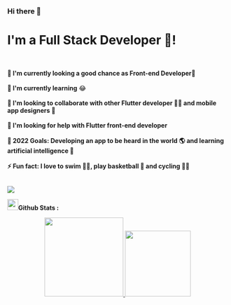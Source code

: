 ### Hi there 👋


<h1> I'm a Full Stack Developer 🚀!</h1> <br/>

<b> 🔭 I'm currently looking a good chance as Front-end Developer🌱 </b><br/><br/>
<b>🌱 I'm currently learning</b> 😂<br/><br/>
<b>👯 I'm looking to collaborate with other Flutter developer 👩‍💻 and mobile app designers </b>🎨<br/><br/>
<b>🤔 I'm looking for help with Flutter front-end developer</b><br/><br/>
<b>🥅 2022 Goals: Developing an app to be heard in the world 🌎 and learning artificial intelligence </b>🤖<br/><br/>
<b>⚡ Fun fact: I love to swim 🏊‍♀️, play basketball 🏀 and cycling </b>🚴‍♀️<br/><br/>



<img src="https://res.cloudinary.com/practicaldev/image/fetch/s--E4gnEuy_--/c_limit%2Cf_auto%2Cfl_progressive%2Cq_66%2Cw_880/https://dev-to-uploads.s3.amazonaws.com/uploads/articles/233m04x0r0lv60payria.gif">

<img src="https://media.giphy.com/media/cj87CxfRtrUifF3Ryk/giphy.gif" width="25"><b>Github Stats :</b>
<p align="center" width="100%">
<a href="https://github.com/klc-pakize">
  <img height="180em" src="https://github-readme-stats.vercel.app/api?username=klc-pakize&show_icons=true&theme=midnight-purple&include_all_commits=true&count_private=true"/>
  <img height="150em" src="https://github-readme-stats-eight-theta.vercel.app/api/top-langs/?username=klc-pakize&layout=compact&langs_count=8&theme=midnight-purple"/>
</a>
</p>
